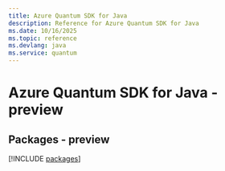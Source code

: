 ```yaml
---
title: Azure Quantum SDK for Java
description: Reference for Azure Quantum SDK for Java
ms.date: 10/16/2025
ms.topic: reference
ms.devlang: java
ms.service: quantum
---
```

# Azure Quantum SDK for Java - preview
## Packages - preview
[!INCLUDE [packages](quantum-index.md)]